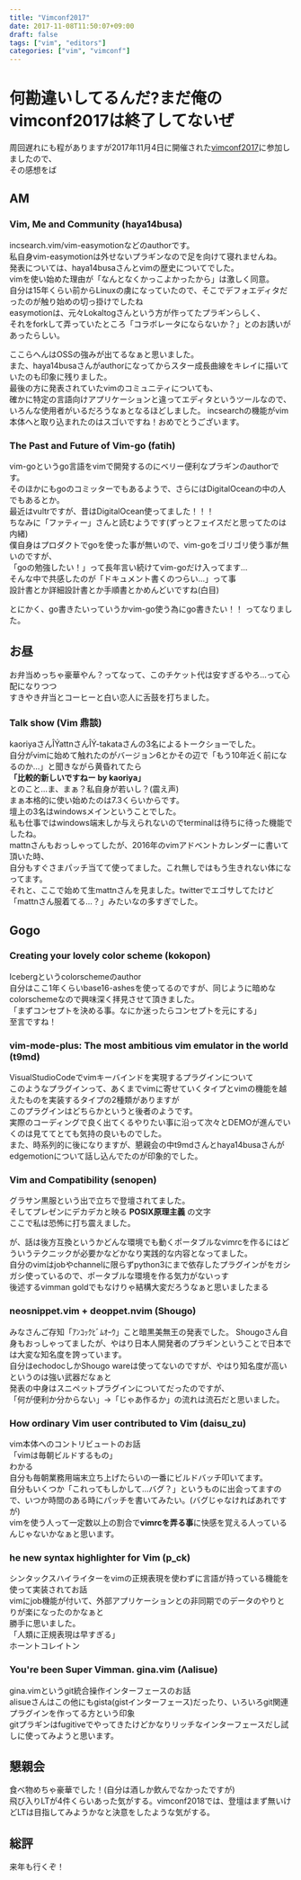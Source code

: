 ```yaml
---
title: "Vimconf2017"
date: 2017-11-08T11:50:07+09:00
draft: false
tags: ["vim", "editors"]
categories: ["vim", "vimconf"]
---
```


# 何勘違いしてるんだ?まだ俺のvimconf2017は終了してないぜ
周回遅れにも程がありますが2017年11月4日に開催された[vimconf2017](http://vimconf.vim-jp.org/2017/)に参加しましたので、  
その感想をば

## AM
### Vim, Me and Community (haya14busa)
incsearch.vim/vim-easymotionなどのauthorです。  
私自身vim-easymotionは外せないプラギンなので足を向けて寝れませんね。  
発表については、haya14busaさんとvimの歴史についてでした。  
vimを使い始めた理由が「なんとなくかっこよかったから」は激しく同意。  
自分は15年くらい前からLinuxの虜になっていたので、そこでデフォエディタだったのが触り始めの切っ掛けでしたね  
easymotionは、元々Lokaltogさんという方が作ってたプラギンらしく、  
それをforkして弄っていたところ「コラボレータにならないか？」とのお誘いがあったらしい。  

ここらへんはOSSの強みが出てるなぁと思いました。  
また、haya14busaさんがauthorになってからスター成長曲線をキレイに描いていたのも印象に残りました。  
最後の方に発表されていたvimのコミュニティについても、  
確かに特定の言語向けアプリケーションと違ってエディタというツールなので、いろんな使用者がいるだろうなぁとなるほどしました。
incsearchの機能がvim本体へと取り込まれたのはスゴいですね！おめでとうございます。


### The Past and Future of Vim-go (fatih)
vim-goというgo言語をvimで開発するのにベリー便利なプラギンのauthorです。  
そのほかにもgoのコミッターでもあるようで、さらにはDigitalOceanの中の人でもあるとか。  
最近はvultrですが、昔はDigitalOcean使ってました！！！  
ちなみに「ファティー」さんと読むようです(ずっとフェイスだと思ってたのは内緒)  
僕自身はプロダクトでgoを使った事が無いので、vim-goをゴリゴリ使う事が無いのですが、  
「goの勉強したい！」って長年言い続けてvim-goだけ入ってます…  
そんな中で共感したのが「ドキュメント書くのつらい…」って事  
設計書とか詳細設計書とか手順書とかめんどいですね(白目)  

とにかく、go書きたいっていうかvim-go使う為にgo書きたい！！ ってなりました。


## お昼
お弁当めっちゃ豪華やん？ってなって、このチケット代は安すぎるやろ…って心配になりつつ  
すきやき弁当とコーヒーと白い恋人に舌鼓を打ちました。

### Talk show (Vim 鼎談)
kaoriyaさんÎÝattnさんÎÝ-takataさんの3名によるトークショーでした。  
自分がvimに始めて触れたのがバージョン6とかその辺で「もう10年近く前になるのか…」と聞きながら黄昏れてたら  
**「比較的新しいですねー by kaoriya」**  
とのこと…ま、まぁ？私自身が若いし？(震え声)  
まぁ本格的に使い始めたのは7.3くらいからです。  
壇上の3名はwindowsメインということでした。  
私も仕事ではwindows端末しか与えられないのでterminalは待ちに待った機能でしたね。  
mattnさんもおっしゃってしたが、2016年のvimアドベントカレンダーに書いて頂いた時、  
自分もすぐさまパッチ当てて使ってました。これ無しではもう生きれない体になってます。  
それと、ここで始めて生mattnさんを見ました。twitterでエゴサしてたけど「mattnさん服着てる…？」みたいなの多すぎでした。


## Gogo
### Creating your lovely color scheme (kokopon)
Icebergというcolorschemeのauthor  
自分はここ1年くらいbase16-ashesを使ってるのですが、同じように暗めなcolorschemeなので興味深く拝見させて頂きました。  
「まずコンセプトを決める事。なにか迷ったらコンセプトを元にする」  
至言ですね！  

### vim-mode-plus: The most ambitious vim emulator in the world (t9md)
VisualStudioCodeでvimキーバインドを実現するプラグインについて  
このようなプラグインって、あくまでvimに寄せていくタイプとvimの機能を越えたものを実装するタイプの2種類がありますが  
このプラグインはどちらかというと後者のようです。  
実際のコーディングで良く出てくるやりたい事に沿って次々とDEMOが進んでいくのは見ててとても気持の良いものでした。  
また、時系列的に後になりますが、懇親会の中t9mdさんとhaya14busaさんがedgemotionについて話し込んでたのが印象的でした。  

### Vim and Compatibility (senopen)
グラサン黒服という出で立ちで登壇されてました。  
そしてプレゼンにデカデカと映る **POSIX原理主義** の文字  
ここで私は恐怖に打ち震えました。  

が、話は後方互換というかどんな環境でも動くポータブルなvimrcを作るにはどういうテクニックが必要かなどかなり実践的な内容となってました。  
自分のvimはjobやchannelに限らずpython3にまで依存したプラグインがをガシガシ使っているので、ポータブルな環境を作る気力がないっす  
後述するvimman goldでもなけりゃ結構大変だろうなぁと思いましたまる

### neosnippet.vim + deoppet.nvim (Shougo)
みなさんご存知「ｱﾝｺｯｸﾋﾞﾑｵｰｳ」こと暗黒美無王の発表でした。
Shougoさん自身もおっしゃってましたが、やはり日本人開発者のプラギンということで日本では大変な知名度を誇っています。  
自分はechodocしかShougo wareは使ってないのですが、やはり知名度が高いというのは強い武器だなぁと  
発表の中身はスニペットプラグインについてだったのですが、  
「何が便利か分からない」→「じゃあ作るか」の流れは流石だと思いました。  

### How ordinary Vim user contributed to Vim (daisu_zu)
vim本体へのコントリビュートのお話  
「vimは毎朝ビルドするもの」  
わかる  
自分も毎朝業務用端末立ち上げたらいの一番にビルドバッチ叩いてます。  
自分もいくつか「これってもしかして…バグ？」というものに出会ってますので、いつか時間のある時にパッチを書いてみたい。(バグじゃなければあれですが)  
vimを使う人って一定数以上の割合で**vimrcを弄る事**に快感を覚える人っているんじゃないかなぁと思います。

### he new syntax highlighter for Vim (p_ck)
シンタックスハイライターをvimの正規表現を使わずに言語が持っている機能を使って実装されてお話  
vimにjob機能が付いて、外部アプリケーションとの非同期でのデータのやりとりが楽になったのかなぁと  
勝手に思いました。  
「人類に正規表現は早すぎる」  
ホーントコレイトン  

### You're been Super Vimman. gina.vim (Λalisue)
gina.vimというgit統合操作インターフェースのお話  
alisueさんはこの他にもgista(gistインターフェース)だったり、いろいろgit関連プラグインを作ってる方という印象  
gitプラギンはfugitiveでやってきたけどかなりリッチなインターフェースだし試しに使ってみようと思います。  

## 懇親会
食べ物めちゃ豪華でした！(自分は酒しか飲んでなかったですが)  
飛び入りLTが4件くらいあった気がする。vimconf2018では、登壇はまず無いけどLTは目指してみようかなと決意をしたような気がする。  

## 総評
来年も行くぞ！
